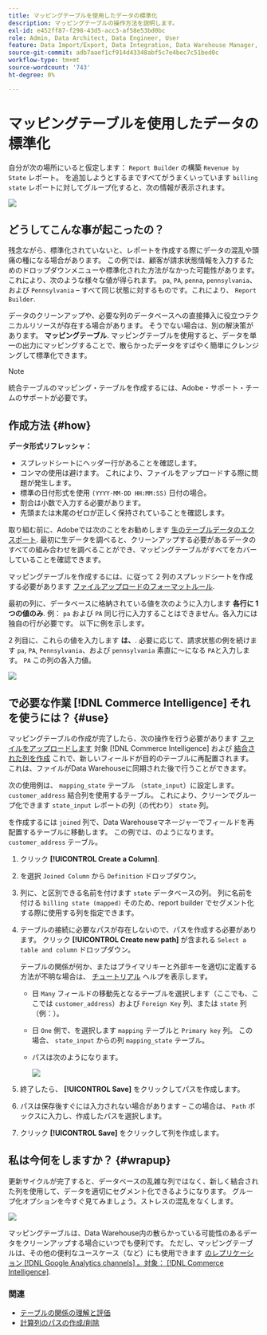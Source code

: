 ```yaml
---
title: マッピングテーブルを使用したデータの標準化
description: マッピングテーブルの操作方法を説明します。
exl-id: e452ff87-f298-43d5-acc3-af58e53bd0bc
role: Admin, Data Architect, Data Engineer, User
feature: Data Import/Export, Data Integration, Data Warehouse Manager, Commerce Tables
source-git-commit: adb7aaef1cf914d43348abf5c7e4bec7c51bed0c
workflow-type: tm+mt
source-wordcount: '743'
ht-degree: 0%

---
```


# マッピングテーブルを使用したデータの標準化

自分が次の場所にいると仮定します： `Report Builder` の構築 `Revenue by State` レポート。 を追加しようとするまですべてがうまくいっています `billing state` レポートに対してグループ化すると、次の情報が表示されます。

![](../../assets/Messy_State_Segments.png)

## どうしてこんな事が起こったの？

残念ながら、標準化されていないと、レポートを作成する際にデータの混乱や頭痛の種になる場合があります。 この例では、顧客が請求状態情報を入力するためのドロップダウンメニューや標準化された方法がなかった可能性があります。 これにより、次のような様々な値が得られます。 `pa`, `PA`, `penna`, `pennsylvania`、および `Pennsylvania`  – すべて同じ状態に対するものです。これにより、 `Report Builder`.

データのクリーンアップや、必要な列のデータベースへの直接挿入に役立つテクニカルリソースが存在する場合があります。 そうでない場合は、別の解決策があります。 **マッピングテーブル**. マッピングテーブルを使用すると、データを単一の出力にマッピングすることで、散らかったデータをすばやく簡単にクレンジングして標準化できます。

>[!NOTE]
>
>統合テーブルのマッピング・テーブルを作成するには、Adobe・サポート・チームのサポートが必要です。

## 作成方法 {#how}

**データ形式リフレッシャ：**

* スプレッドシートにヘッダー行があることを確認します。
* コンマの使用は避けます。 これにより、ファイルをアップロードする際に問題が発生します。
* 標準の日付形式を使用 `(YYYY-MM-DD HH:MM:SS)` 日付の場合。
* 割合は小数で入力する必要があります。
* 先頭または末尾のゼロが正しく保持されていることを確認します。

取り組む前に、Adobeでは次のことをお勧めします [生のテーブルデータのエクスポート](../../tutorials/export-raw-data.md). 最初に生データを調べると、クリーンアップする必要があるデータのすべての組み合わせを調べることができ、マッピングテーブルがすべてをカバーしていることを確認できます。

マッピングテーブルを作成するには、に従って 2 列のスプレッドシートを作成する必要があります [ファイルアップロードのフォーマットルール](../../data-analyst/importing-data/connecting-data/using-file-uploader.md).

最初の列に、データベースに格納されている値を次のように入力します **各行に 1 つの値のみ**. 例： `pa` および `PA` 同じ行に入力することはできません。各入力には独自の行が必要です。 以下に例を示します。

2 列目に、これらの値を入力します **は、**. 必要に応じて、請求状態の例を続けます `pa`, `PA`, `Pennsylvania`、および `pennsylvania` 素直に～になる `PA`と入力します。 `PA` この列の各入力値。

![](../../assets/Mapping_table_examples.jpg)

## で必要な作業 [!DNL Commerce Intelligence] それを使うには？ {#use}

マッピングテーブルの作成が完了したら、次の操作を行う必要があります [ファイルをアップロードします](../../data-analyst/importing-data/connecting-data/using-file-uploader.md) 対象 [!DNL Commerce Intelligence] および [結合された列を作成](../../data-analyst/data-warehouse-mgr/calc-column-types.md) これで、新しいフィールドが目的のテーブルに再配置されます。 これは、ファイルがData Warehouseに同期された後で行うことができます。

次の使用例は、 `mapping_state` テーブル （`state_input`）に設定します。 `customer_address` 結合列を使用するテーブル。 これにより、クリーンでグループ化できます `state_input` レポートの列（の代わり） `state` 列。

を作成するには `joined` 列で、Data Warehouseマネージャーでフィールドを再配置するテーブルに移動します。 この例では、のようになります。 `customer_address` テーブル。

1. クリック **[!UICONTROL Create a Column]**.
1. を選択 `Joined Column` から `Definition` ドロップダウン。
1. 列に、と区別できる名前を付けます `state` データベースの列。 列に名前を付ける `billing state (mapped)` そのため、report builder でセグメント化する際に使用する列を指定できます。
1. テーブルの接続に必要なパスが存在しないので、パスを作成する必要があります。 クリック **[!UICONTROL Create new path]**  が含まれる `Select a table and column` ドロップダウン。

   テーブルの関係が何か、またはプライマリキーと外部キーを適切に定義する方法が不明な場合は、 [チュートリアル](../../data-analyst/data-warehouse-mgr/create-paths-calc-columns.md) ヘルプを表示します。

   * 日 `Many` フィールドの移動先となるテーブルを選択します（ここでも、ここでは `customer_address`）および `Foreign Key` 列、または `state` 列（例：）。
   * 日 `One` 側で、を選択します `mapping` テーブルと `Primary key` 列。 この場合、 `state_input` からの列 `mapping_state` テーブル。
   * パスは次のようになります。

     ![](../../assets/State_Mapping_Path.png)

1. 終了したら、 **[!UICONTROL Save]** をクリックしてパスを作成します。
1. パスは保存後すぐには入力されない場合があります – この場合は、 `Path` ボックスに入力し、作成したパスを選択します。
1. クリック **[!UICONTROL Save]** をクリックして列を作成します。

## 私は今何をしますか？ {#wrapup}

更新サイクルが完了すると、データベースの乱雑な列ではなく、新しく結合された列を使用して、データを適切にセグメント化できるようになります。 グループ化オプションを今すぐ見てみましょう。ストレスの混乱をなくします。

![](../../assets/Clean_State_Segments.png)

マッピングテーブルは、Data Warehouse内の散らかっている可能性のあるデータをクリーンアップする場合にいつでも便利です。 ただし、マッピングテーブルは、その他の便利なユースケース（など）にも使用できます [のレプリケーション [!DNL Google Analytics channels] 。対象： [!DNL Commerce Intelligence]](../data-warehouse-mgr/rep-google-analytics-channels.md).

### 関連

* [テーブルの関係の理解と評価](../data-warehouse-mgr/table-relationships.md)
* [計算列のパスの作成/削除](../data-warehouse-mgr/create-paths-calc-columns.md)
